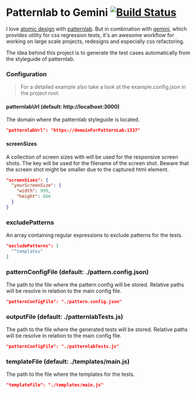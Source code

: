 # Patternlab to Gemini [![Build Status](https://travis-ci.org/LarsHassler/patternlab-to-gemini.svg?branch=master)](https://travis-ci.org/LarsHassler/patternlab-to-gemini)

I love [atomic design](http://atomicdesign.bradfrost.com) with [patternlab](http://patternlab.io). 
But in combination with [gemini](https://github.com/gemini-testing/gemini), which provides utility for css regression tests, 
it's an awesome workflow for working on large scale projects, redesigns and especially css refactoring.

The idea behind this project is to generate the test cases automatically from the styleguide of patternlab.

### Configuration

> For a detailed example also take a look at the example.config.json in the project root.

#### patternlabUrl (default: http://localhost:3000)

The domain where the patternlab styleguide is located.

```json
"patternlabUrl": "https://domainForPatternLab:1337"
```

#### screenSizes

A collection of screen sizes with will be used for the responsive screen shots. 
The key will be used for the filename of the screen shot.
Beware that the screen shot might be smaller due to the captured html element.

```json
"screenSizes": {
  "yourScreenSize": {
    "width": 999,
    "height": 666
  }
}
```

### excludePatterns

An array containing regular expressions to exclude patterns for the tests.

```json
"excludePatterns": [
  "^templates"
]
```

### patternConfigFile (default: ./pattern.config.json)

The path to the file where the pattern config will be stored. Relative paths will
be resolve in relation to the main config file. 

```json
"patternConfigFile": "./pattern.config.json"
```

### outputFile (default: ./patternlabTests.js)

The path to the file where the generated tests will be stored. Relative paths will
be resolve in relation to the main config file. 

```json
"patternConfigFile": "./patternlabTests.js"
```

### templateFile (default: ./templates/main.js)

The path to the file where the templates for the tests.

```json
"templateFile": "./templates/main.js"
```
